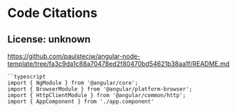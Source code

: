 # Code Citations

## License: unknown
https://github.com/paulsteciw/angular-node-template/tree/fa3c9da1c88a70478ed2f80470bd54621b38aa1f/README.md

```
``typescript
import { NgModule } from '@angular/core';
import { BrowserModule } from '@angular/platform-browser';
import { HttpClientModule } from '@angular/common/http';
import { AppComponent } from './app.component'
```

